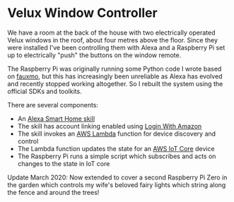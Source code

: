 # Velux Window Controller

We have a room at the back of the house with two electrically operated
Velux windows in the roof, about four metres above the floor. Since they
were installed I've been controlling them with Alexa and a Raspberry Pi
set up to electrically "push" the buttons on the window remote.

The Raspberry Pi was originally running some Python code I wrote based
on [fauxmo](https://github.com/makermusings/fauxmo), but this has 
increasingly been unreliable as Alexa has evolved and recently stopped
working altogether. So I rebuilt the system using the official SDKs and
toolkits.

There are several components:
* An [Alexa Smart Home skill](https://developer.amazon.com/alexa/connected-devices)
* The skill has account linking enabled using [Login With Amazon](https://login.amazon.com/website)
* The skill invokes an [AWS Lambda](https://aws.amazon.com/lambda/) function for device discovery and control
* The Lambda function updates the state for an [AWS IoT Core](https://aws.amazon.com/iot-core/) device
* The Raspberry Pi runs a simple script which subscribes and acts on changes to the state in IoT core

Update March 2020: Now extended to cover a second Raspberry Pi Zero in
the garden which controls my wife's beloved fairy lights which string along
the fence and around the trees!